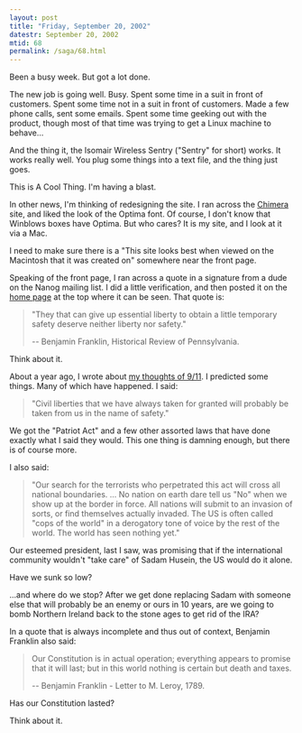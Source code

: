 ```yaml
---
layout: post
title: "Friday, September 20, 2002"
datestr: September 20, 2002
mtid: 68
permalink: /saga/68.html
---
```


Been a busy week. But got a lot done.

The new job is going well. Busy. Spent some time in a suit in front of customers.
Spent some time not in a suit in front of customers. Made a few phone calls,
sent some emails. Spent some time geeking out with the product, though most
of that time was trying to get a Linux machine to behave...

And the thing it, the Isomair Wireless Sentry ("Sentry" for short)
works. It works really well. You plug some things into a text file, and the
thing just goes.

This is A Cool Thing. I'm having a blast.

In other news, I'm thinking of redesigning the site. I ran across the <a href="http://www.mozilla.org/projects/chimera/">Chimera</a>
site, and liked the look of the Optima
font. Of course, I don't know that Winblows boxes have Optima. But who cares?
It is my site, and I look at it via a Mac.

I need to make sure there is a "This site looks best when viewed on the
Macintosh that it was created on" somewhere near the front page.

Speaking of the front page, I ran across a quote in a signature from a dude
on the Nanog mailing list. I did a little verification, and then posted it on
the <a href="/">home page</a> at the top where it can be
seen. That quote is:

> "They that can give up essential liberty to obtain a little
> temporary safety deserve neither liberty nor safety."
>
> -- Benjamin Franklin, Historical Review of Pennsylvania.

Think about it.

About a year ago, I wrote about <a href="/imho/after911.html">my thoughts
of 9/11</a>. I predicted some things. Many of which have happened. I said:

> "Civil liberties that we have always taken for granted
> will probably be taken from us in the name of safety."

We got the "Patriot Act" and a few other assorted laws that have
done exactly what I said they would. This one thing is damning enough, but there
is of course more.

I also said:

> "Our search for the terrorists who perpetrated this
> act will cross all national boundaries. ... No nation on earth dare tell us
> "No" when we show up at the border in force. All nations will submit
> to an invasion of sorts, or find themselves actually invaded. The US is often
> called "cops of the world" in a derogatory tone of voice by the
> rest of the world. The world has seen nothing yet."</font>

Our esteemed president, last I saw, was promising that if the international
community wouldn't "take care" of Sadam Husein, the US would do it
alone.

Have we sunk so low?

...and where do we stop? After we get done replacing Sadam with someone else
that will probably be an enemy or ours in 10 years, are we going to bomb Northern
Ireland back to the stone ages to get rid of the IRA?

In a quote that is always incomplete and thus out of context, Benjamin Franklin
also said:

> Our Constitution is in actual operation; everything appears
> to promise that it will last; but in this world nothing is certain but death
> and taxes.
>
> -- Benjamin Franklin - Letter to M. Leroy, 1789.

Has our Constitution lasted?

Think about it.

